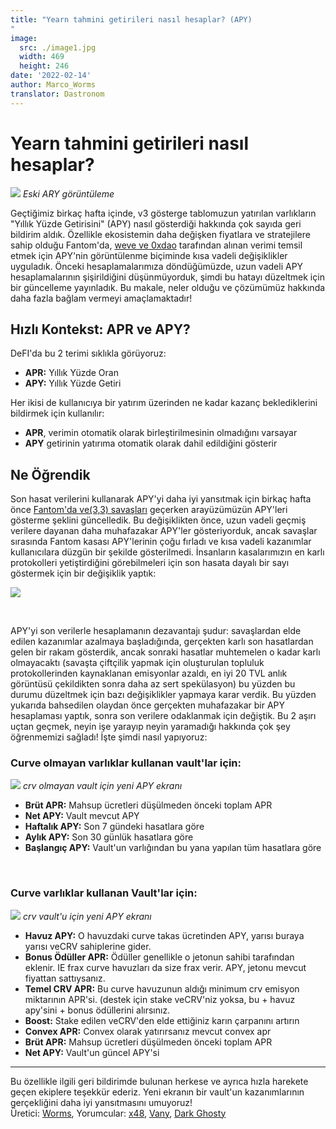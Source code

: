 ```yaml
---
title: "Yearn tahmini getirileri nasıl hesaplar? (APY)
"
image:
  src: ./image1.jpg
  width: 469
  height: 246
date: '2022-02-14'
author: Marco_Worms
translator: Dastronom
---
```

# Yearn tahmini getirileri nasıl hesaplar?

![](./image1.jpg?w=469&h=246)
*Eski ARY görüntüleme*
</br>


Geçtiğimiz birkaç hafta içinde, v3 gösterge tablomuzun yatırılan varlıkların "Yıllık Yüzde Getirisini" (APY) nasıl gösterdiği hakkında çok sayıda geri bildirim aldık. Özellikle ekosistemin daha değişken fiyatlara ve stratejilere sahip olduğu Fantom'da, [weve ve 0xdao](https://twitter.com/iearnfinance/status/1484570907041357828) tarafından alınan verimi temsil etmek için APY'nin görüntülenme biçiminde kısa vadeli değişiklikler uyguladık. Önceki hesaplamalarımıza döndüğümüzde, uzun vadeli APY hesaplamalarının şişirildiğini düşünmüyorduk, şimdi bu hatayı düzeltmek için bir güncelleme yayınladık. Bu makale, neler olduğu ve çözümümüz hakkında daha fazla bağlam vermeyi amaçlamaktadır!
</br>

## Hızlı Kontekst: APR ve APY?
DeFI'da bu 2 terimi sıklıkla görüyoruz:
* **APR:** Yıllık Yüzde Oran
* **APY:** Yıllık Yüzde Getiri

Her ikisi de kullanıcıya bir yatırım üzerinden ne kadar kazanç beklediklerini bildirmek için kullanılır:

* **APR**, verimin otomatik olarak birleştirilmesinin olmadığını varsayar
* **APY** getirinin yatırıma otomatik olarak dahil edildiğini gösterir

## Ne Öğrendik
Son hasat verilerini kullanarak APY'yi daha iyi yansıtmak için birkaç hafta önce [Fantom'da ve(3,3) savaşları](https://twitter.com/iearnfinance/status/1484570907041357828) geçerken arayüzümüzün APY'leri gösterme şeklini güncelledik. Bu değişiklikten önce, uzun vadeli geçmiş verilere dayanan daha muhafazakar APY'ler gösteriyorduk, ancak savaşlar sırasında Fantom kasası APY'lerinin çoğu fırladı ve kısa vadeli kazanımlar kullanıcılara düzgün bir şekilde gösterilmedi. İnsanların kasalarımızın en karlı protokolleri yetiştirdiğini görebilmeleri için son hasata dayalı bir sayı göstermek için bir değişiklik yaptık:

![](./image2.jpg?w=591&h=397)

</br>


APY'yi son verilerle hesaplamanın dezavantajı şudur: savaşlardan elde edilen kazanımlar azalmaya başladığında, gerçekten karlı son hasatlardan gelen bir rakam gösterdik, ancak sonraki hasatlar muhtemelen o kadar karlı olmayacaktı (savaşta çiftçilik yapmak için oluşturulan topluluk protokollerinden kaynaklanan emisyonlar azaldı, en iyi 20 TVL anlık görüntüsü çekildikten sonra daha az sert spekülasyon) bu yüzden bu durumu düzeltmek için bazı değişiklikler yapmaya karar verdik.
Bu yüzden yukarıda bahsedilen olaydan önce gerçekten muhafazakar bir APY hesaplaması yaptık, sonra son verilere odaklanmak için değiştik. Bu 2 aşırı uçtan geçmek, neyin işe yarayıp neyin yaramadığı hakkında çok şey öğrenmemizi sağladı! İşte şimdi nasıl yapıyoruz:
</br>
### Curve olmayan varlıklar kullanan vault'lar için:

![](./image3.jpg?w=150&h=190)
*crv olmayan vault için yeni APY ekranı*
</br>


* **Brüt APR:** Mahsup ücretleri düşülmeden önceki toplam APR
* **Net APY:** Vault mevcut APY
* **Haftalık APY:** Son 7 gündeki hasatlara göre
* **Aylık APY:** Son 30 günlük hasatlara göre
* **Başlangıç APY:** Vault'un varlığından bu yana yapılan tüm hasatlara göre

</br>

### Curve varlıklar kullanan Vault'lar için:


![](./image4.jpg?w=182&h=196)
*crv vault'u için yeni APY ekranı*
</br>

* **Havuz APY:** O havuzdaki curve takas ücretinden APY, yarısı buraya yarısı veCRV sahiplerine gider.
* **Bonus Ödüller APR:** Ödüller genellikle o jetonun sahibi tarafından eklenir. IE frax curve havuzları da size frax verir. APY, jetonu mevcut fiyattan sattıysanız.
* **Temel CRV APR:** Bu curve havuzunun aldığı minimum crv emisyon miktarının APR'si. (destek için stake veCRV'niz yoksa, bu + havuz apy'sini + bonus ödüllerini alırsınız.
* **Boost:** Stake edilen veCRV'den elde ettiğiniz karın çarpanını artırın
* **Convex APR:** Convex olarak yatırırsanız mevcut convex apr
* **Brüt APR:** Mahsup ücretleri düşülmeden önceki toplam APR
* **Net APY:** Vault'un güncel APY'si
 


---


Bu özellikle ilgili geri bildirimde bulunan herkese ve ayrıca hızla harekete geçen ekiplere teşekkür ederiz. Yeni ekranın bir vault'un kazanımlarının gerçekliğini daha iyi yansıtmasını umuyoruz!
</br>
Üretici: [Worms](https://twitter.com/MarcoWorms), Yorumcular: [x48](https://twitter.com/x48_crypto), [Vany](https://twitter.com/vannny365), [Dark Ghosty](https://github.com/DarkGhost7)
